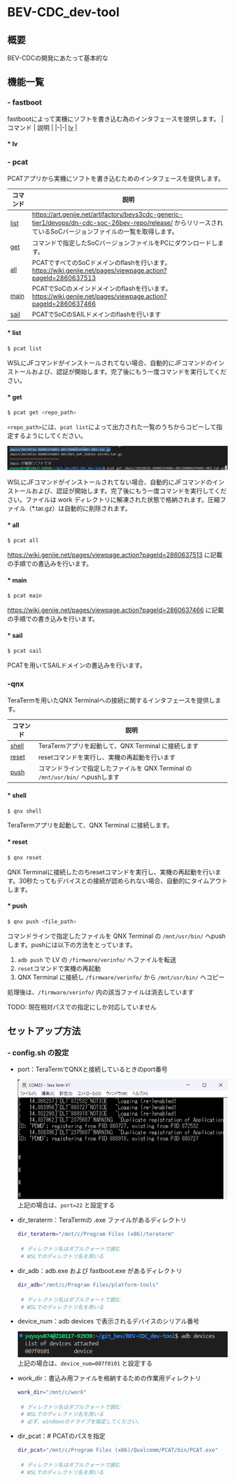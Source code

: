 # BEV-CDC_dev-tool
## 概要
BEV-CDCの開発にあたって基本的な

## 機能一覧
### - fastboot
fastbootによって実機にソフトを書き込む為のインタフェースを提供します。
| コマンド | 説明 |
|-|-|
[lv](#-lv) | 

#### * lv
### - pcat

PCATアプリから実機にソフトを書き込むためのインタフェースを提供します。

| コマンド | 説明 |
|-|-|
| [list](#-list) | https://art.geniie.net/artifactory/bevs3cdc-generic-tier1/devops/dn-cdc-soc-26bev-repo/release/ からリリースされているSoCバージョンファイルの一覧を取得します。|
| [get](#-get) | コマンドで指定したSoCバージョンファイルをPCにダウンロードします。
| [all](#-all) | PCATですべてのSoCドメインのflashを行います。https://wiki.geniie.net/pages/viewpage.action?pageId=2860637513
| [main](#-main) | PCATでSoCのメインドメインのflashを行います。https://wiki.geniie.net/pages/viewpage.action?pageId=2860637466
| [sail](#-sail) | PCATでSoCのSAILドメインのflashを行います

#### * list

```bash
$ pcat list
```
WSLにJFコマンドがインストールされてない場合、自動的にJFコマンドのインストールおよび、認証が開始します。完了後にもう一度コマンドを実行してください。

#### * get

```bash
$ pcat get <repo_path>
```
`<repo_path>`には、`pcat list`によって出力された一覧のうちからコピーして指定するようにしてください。

![pcat_get.png](/images/pcat_get.png)

WSLにJFコマンドがインストールされてない場合、自動的にJFコマンドのインストールおよび、認証が開始します。完了後にもう一度コマンドを実行してください。ファイルは work ディレクトリに解凍された状態で格納されます。圧縮ファイル（*.tar.gz）は自動的に削除されます。

#### * all
```bash
$ pcat all
```
https://wiki.geniie.net/pages/viewpage.action?pageId=2860637513 に記載の手順での書込みを行います。

#### * main
```bash
$ pcat main
```
https://wiki.geniie.net/pages/viewpage.action?pageId=2860637466 に記載の手順での書き込みを行います。

#### * sail
```bash
$ pcat sail
```
PCATを用いてSAILドメインの書込みを行います。

### -qnx
TeraTermを用いたQNX Terminalへの接続に関するインタフェースを提供します。

| コマンド | 説明 |
|-|-|
[shell](#-shell) | TeraTermアプリを起動して、QNX Terminal に接続します
[reset](#-reset) | resetコマンドを実行し、実機の再起動を行います
[push](#-push) | コマンドラインで指定したファイルを QNX Terminal の `/mnt/usr/bin/` へpushします

#### * shell
```bash
$ qnx shell
```
TeraTermアプリを起動して、QNX Terminal に接続します。
#### * reset
```bash
$ qnx reset
```
QNX Terminalに接続したのちresetコマンドを実行し、実機の再起動を行います。30秒たってもデバイスとの接続が認められない場合、自動的にタイムアウトします。
#### * push
```bash
$ qnx push <file_path>
```
コマンドラインで指定したファイルを QNX Terminal の `/mnt/usr/bin/` へpushします。pushには以下の方法をとっています。
1. `adb push` で LV の `/firmware/verinfo/` へファイルを転送
1. `reset`コマンドで実機の再起動
1. QNX Terminal に接続し `/firmware/verinfo/` から `/mnt/usr/bin/` へコピー

処理後は、`/firmware/verinfo/` 内の該当ファイルは消去しています


TODO: 現在相対パスでの指定にしか対応していません

## セットアップ方法
### - config.sh の設定
- port：TeraTermでQNXと接続しているときのport番号

    ![qnx_terminal.png](/images/qnx_terminal.png)
    上記の場合は、`port=22` と設定する


- dir_teraterm：TeraTermの .exe ファイルがあるディレクトリ


    ```bash
    dir_teraterm="/mnt/c/Program Files (x86)/teraterm"

     # ディレクトリ名はダブルクォートで囲む
     # WSLでのディレクトリ名を用いる
    ```

- dir_adb：adb.exe および fastboot.exe があるディレクトリ

    ```bash
    dir_adb="/mnt/c/Program Files/platform-tools"

     # ディレクトリ名はダブルクォートで囲む
     # WSLでのディレクトリ名を用いる
    ```

- device_num：adb devices で表示されるデバイスのシリアル番号

    ![adb_devices.png](/images/adb_devices.png)
    上記の場合は、`device_num=007f0101` と設定する

- work_dir：書込み用ファイルを格納するための作業用ディレクトリ

    ```bash
    work_dir="/mnt/c/work"

     # ディレクトリ名はダブルクォートで囲む
     # WSLでのディレクトリ名を用いる
     # 必ず、windowsのドライブを指定してください。
    ```

- dir_pcat：# PCATのパスを指定
    ```bash
    dir_pcat="/mnt/c/Program Files (x86)/Qualcomm/PCAT/bin/PCAT.exe"

     # ディレクトリ名はダブルクォートで囲む
     # WSLでのディレクトリ名を用いる
    ```

    
    
